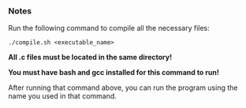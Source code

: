 ### Notes
Run the following command to compile all the necessary files:
```
./compile.sh <executable_name>
```
**All .c files must be located in the same directory!**

**You must have bash and gcc installed for this command to run!**

After running that command above, you can run the program using the name you used in that command.
